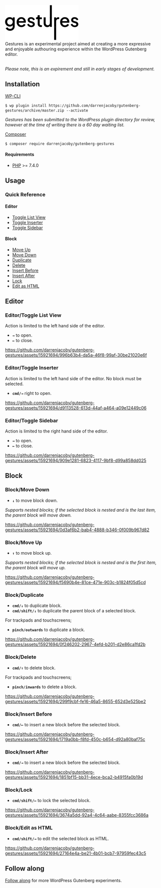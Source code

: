 <br />
<img src=".github/logo.svg?sanitize=true">
<br />
Gestures is an experimental project aimed at creating a more expressive and enjoyable authouring experience within the WordPress Gutenberg editor.
<br /><br />

_Please note, this is an expirement and still in early stages of development._

## Installation

[WP-CLI](http://wp-cli.org/)

```shell
$ wp plugin install https://github.com/darrenjacoby/gutenberg-gestures/archive/master.zip --activate
```

_Gestures has been submitted to the WordPress plugin directory for review, however at the time of writing there is a 60 day waiting list._

[Composer](https://getcomposer.org/)

```shell
$ composer require darrenjacoby/gutenberg-gestures
```

#### Requirements

- [PHP](http://php.net/manual/en/install.php) >= 7.4.0

## Usage

### Quick Reference

#### Editor

- [Toggle List View](#editor-list-view)
- [Toggle Inserter](#editor-inserter)
- [Toggle Sidebar](#editor-sidebar)

#### Block

- [Move Up](#block-move-up)
- [Move Down](#block-move-down)
- [Duplicate](#block-duplicate)
- [Delete](#block-delete)
- [Insert Before](#block-insert-before)
- [Insert After](#block-insert-after)
- [Lock](#block-lock)
- [Edit as HTML](#block-edit-as-html)

## Editor

### <span id="editor-list-view">Editor/Toggle List View</span>

Action is limited to the left hand side of the editor.

- **`→`** to open.
- **`←`** to close.

https://github.com/darrenjacoby/gutenberg-gestures/assets/15921694/996b63b4-da5a-46f8-99af-30be21020e6f

### <span id="editor-inserter">Editor/Toggle Inserter</span>

Action is limited to the left hand side of the editor. No block must be selected.

- **`cmd/→`** right to open.

https://github.com/darrenjacoby/gutenberg-gestures/assets/15921694/d9113528-613d-44af-a464-a09e12449c06

### <span id="editor-sidebar">Editor/Toggle Sidebar</span>

Action is limited to the right hand side of the editor.

- **`→`** to open.
- **`←`** to close.

https://github.com/darrenjacoby/gutenberg-gestures/assets/15921694/909e1281-6823-4117-9bf8-d99a858dd025

## Block

### <span id="block-move-up">Block/Move Down</span>

- **`↓`** to move block down.

_Supports nested blocks; if the selected block is nested and is the last item, the parent block will move down._

https://github.com/darrenjacoby/gutenberg-gestures/assets/15921694/0d3af6b2-bab4-4888-b346-0f009b967d82

### <span id="block-move-down">Block/Move Up</span>

- **`↑`** to move block up.

_Supports nested blocks; if the selected block is nested and is the first item, the parent block will move up._

https://github.com/darrenjacoby/gutenberg-gestures/assets/15921694/f5690b4e-81ce-471e-903c-b1824f05d5cd

### <span id="block-duplicate">Block/Duplicate</span>

- **`cmd/↓`** to duplicate block.
- **`cmd/shift/↓`** to duplicate the parent block of a selected block.

For trackpads and touchscreens;

- **`pinch/outwards`** to duplicate a block.

https://github.com/darrenjacoby/gutenberg-gestures/assets/15921694/0f246202-2967-4efd-b201-d2e86ca1fd2b

### <span id="block-delete">Block/Delete</span>

- **`cmd/↑`** to delete block.

For trackpads and touchscreens;
- **`pinch/inwards`** to delete a block.

https://github.com/darrenjacoby/gutenberg-gestures/assets/15921694/299f9cbf-fe16-46a5-8655-652d3e525be2

### <span id="block-insert-before">Block/Insert Before</span>

- **`cmd/←`** to insert a new block before the selected block.

https://github.com/darrenjacoby/gutenberg-gestures/assets/15921694/1719a0bb-f8fd-450c-b654-d92a80baf75c

### <span id="block-insert-after">Block/Insert After</span>

- **`cmd/→`** to insert a new block before the selected block.

https://github.com/darrenjacoby/gutenberg-gestures/assets/15921694/1851bf15-bb31-4ece-bca2-b4915fa0b19d

### <span id="block-lock">Block/Lock</span>

- **`cmd/shift/←`** to lock the selected block.

https://github.com/darrenjacoby/gutenberg-gestures/assets/15921694/3674a5dd-92a4-4c64-aabe-8355fcc3686a

### <span id="block-edit-as-html">Block/Edit as HTML</span>

- **`cmd/shift/→`** to edit the selected block as HTML.

https://github.com/darrenjacoby/gutenberg-gestures/assets/15921694/27164e4a-be21-4b01-bcb7-97959fec43c5

## Follow along

[Follow along](https://twitter.com/withjacoby) for more WordPress Gutenberg experiments.
